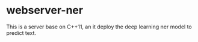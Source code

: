 # webserver-ner
This is a server base on C++11, an it deploy the deep learning ner model to predict text.
